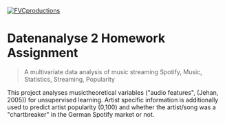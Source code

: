 <a href="http://fvcproductions.com"><img src="https://avatars1.githubusercontent.com/u/4284691?v=3&s=200" title="FVCproductions" alt="FVCproductions"></a>

<!-- [![FVCproductions](https://avatars1.githubusercontent.com/u/4284691?v=3&s=200)](http://fvcproductions.com) -->

# Datenanalyse 2 Homework Assignment
> A multivariate data analysis of music streaming
> Spotify, Music, Statistics, Streaming, Popularity

This project analyses musictheoretical variables ("audio features", (Jehan, 2005)) for unsupervised learning. Artist specific information is additionally used to predict artist popularity (0,100) and whether the artist/song was a "chartbreaker" in the German Spotify market or not.

